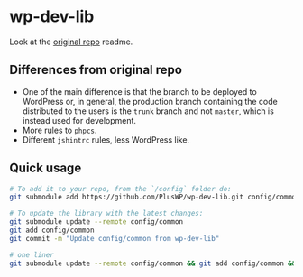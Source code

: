 # wp-dev-lib

Look at the [original repo](https://github.com/xwp/wp-dev-lib) readme.

Differences from original repo
---------------
- One of the main difference is that the branch to be deployed to WordPress or, in general, the production branch containing the code distributed to the users is the `trunk` branch and not `master`, which is instead used for development.
- More rules to `phpcs`.
- Different `jshintrc` rules, less WordPress like.


Quick usage
---------------

```bash
# To add it to your repo, from the `/config` folder do:
git submodule add https://github.com/PlusWP/wp-dev-lib.git config/common

# To update the library with the latest changes:
git submodule update --remote config/common
git add config/common
git commit -m "Update config/common from wp-dev-lib"

# one liner
git submodule update --remote config/common && git add config/common && git commit -m "Update config/common from wp-dev-lib"
```